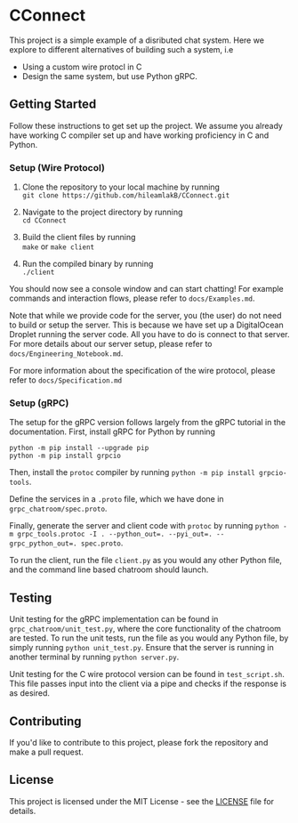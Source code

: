 # CConnect
This project is a simple example of a disributed chat system. Here we explore to different alternatives of building such a system, i.e
* Using a custom wire protocl in C
* Design the same system, but use Python gRPC.

## Getting Started
Follow these instructions to get set up the project. We assume you already have working C compiler set up and have working proficiency in C and Python.

### Setup (Wire Protocol)
1. Clone the repository to your local machine by running  
`git clone https://github.com/hileamlakB/CConnect.git`

2. Navigate to the project directory by running  
`cd CConnect`

3. Build the client files by running  
`make` or `make client`

4. Run the compiled binary by running  
`./client`

You should now see a console window and can start chatting! For example commands and interaction flows, please refer to `docs/Examples.md`.

Note that while we provide code for the server, you (the user) do not need to build or setup the server. This is because we have set up a DigitalOcean Droplet running the server code. All you have to do is connect to that server. For more details about our server setup, please refer to `docs/Engineering_Notebook.md`.

For more information about the specification of the wire protocol, please refer to `docs/Specification.md`

### Setup (gRPC)

The setup for the gRPC version follows largely from the gRPC tutorial in the documentation. First, install gRPC for Python by running
```
python -m pip install --upgrade pip
python -m pip install grpcio
```
Then, install the `protoc` compiler by running `python -m pip install grpcio-tools`.

Define the services in a `.proto` file, which we have done in `grpc_chatroom/spec.proto`.

Finally, generate the server and client code with `protoc` by running `python -m grpc_tools.protoc -I . --python_out=. --pyi_out=. --grpc_python_out=. spec.proto`.

To run the client, run the file `client.py` as you would any other Python file, and the command line based chatroom should launch.

## Testing

Unit testing for the gRPC implementation can be found in `grpc_chatroom/unit_test.py`, where the core functionality of the chatroom are tested. To run the unit tests, run the file as you would any Python file, by simply running `python unit_test.py`. Ensure that the server is running in another terminal by running `python server.py`.

Unit testing for the C wire protocol version can be found in `test_script.sh`. This file passes input into the client via a pipe and checks if the response is as desired.

## Contributing
If you'd like to contribute to this project, please fork the repository and make a pull request.

## License
This project is licensed under the MIT License - see the [LICENSE](LICENSE) file for details.
